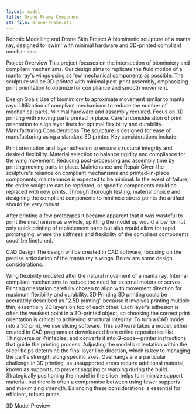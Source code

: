 ```yaml
---
layout: model
title: Drone Frame Component
stl_file: drone-frame.stl
---
```


Robotic Modelling and Drone Skin Project
A biomimetic sculpture of a manta ray, designed to 'swim' with minimal hardware and 3D-printed compliant mechanisms.

Project Overview
This project focuses on the intersection of biomimicry and compliant mechanisms. Our design aims to replicate the fluid motion of a manta ray's wings using as few mechanical components as possible. The sculpture will be 3D-printed with minimal post-print assembly, emphasizing print orientation to optimize for compliance and smooth movement.

Design Goals
Use of biomimicry to aproximate movement similar to manta rays.
Utilization of compliant mechanisms to reduce the number of mechanical parts.
Minimal hardware and assembly required.
Focus on 3D printing with moving parts printed in place.
Careful consideration of print orientation to align layer lines for optimal flexibility and durability.
Manufacturing Considerations
The sculpture is designed for ease of manufacturing using a standard 3D printer. Key considerations include:

Print orientation and layer adhesion to ensure structural integrity and desired flexibility.
Material selection to balance rigidity and compliance for the wing movement.
Reducing post-processing and assembly time by printing moving parts in place.
Maintenance and Repair
Given the sculpture's reliance on compliant mechanisms and printed-in-place components, maintenance is expected to be minimal. In the event of failure, the entire sculpture can be reprinted, or specific components could be replaced with new prints. Through thorough testing, material choice and designing the complient components to minimise stress points the artifact should be very robust

After printing a few prototypes it became apparent that it was wasteful to print the mechanism as a whole, splitting the model up would allow for not only quick printing of replacement parts but also would allow for rapid prototyping, where the stiffness and flexibility of the complient components coudl be finetuned.

CAD Design
The design will be created in CAD software, focusing on the precise articulation of the manta ray's wings. Below are some design considerations:

Wing flexibility modeled after the natural movement of a manta ray.
Internal compliant mechanisms to reduce the need for external motors or servos.
Printing orientation carefully chosen to align with movement direction for maximum flexibility and durability.
3D Printing
3D printing could be accurately described as "2.5D printing" because it involves printing multiple thin, essentially 2D layers on top of each other. Each layer’s adhesion is often the weakest point in a 3D-printed object, so choosing the correct print orientation is critical to achieving structural integrity. To turn a CAD model into a 3D print, we use slicing software. This software takes a model, either created in CAD programs or downloaded from online repositories like Thingiverse or Printables, and converts it into G-code—printer instructions that guide the printing process. Adjusting the model’s orientation within the slicer helps determine the final layer line direction, which is key to managing the part's strength along specific axes. Overhangs are a particular challenge in 3D printing, as unsupported areas require additional material, known as supports, to prevent sagging or warping during the build. Strategically positioning the model in the slicer helps to minimize support material, but there is often a compromise between using fewer supports and maximizing strength. Balancing these considerations is essential for efficient, robust prints.

3D Model Preview
